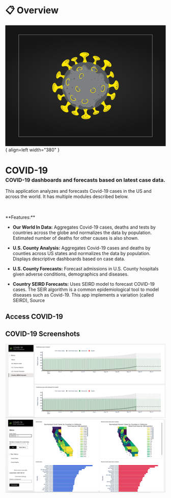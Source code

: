 # :clipboard: Overview 



 

![](assets/covid_19_app/covid_19_logo.png){ align=left width="380" }
<h1 style="margin-bottom: -20px;">COVID-19</h1>
<h3>COVID-19 dashboards and forecasts based on latest case data.</h3>









This application analyzes and forecasts Covid-19 cases in the US and across the world. It has multiple modules described below.

</br>
</br>
**Features:**

- **Our World In Data:** Aggregates Covid-19 cases, deaths and tests by countries across the globe and normalizes the data by population. Estimated number of deaths for other causes is also shown.
- **U.S. County Analysis:** Aggregates Covid-19 cases and deaths by counties across US states and normalizes the data by population. Displays descriptive dashboards based on case data.

- **U.S. County Forecasts:** Forecast admissions in U.S. County hospitals given adverse conditions, demographics and diseases.

- **Country SEIRD Forecasts:** Uses SEIRD model to forecast COVID-19 cases. The SEIR algorithm is a common epidemiological tool to model diseases such as Covid-19. This app implements a variation (called SEIRD), Source


## Access COVID-19

## COVID-19 Screenshots 



![](assets/covid_19_app/screenshot1.png)
![](assets/covid_19_app/screenshot2.png)



